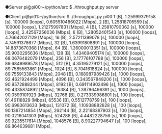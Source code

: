 
●Server
pi@pi00:~/python/src $ ./throughput.py server

●Client
pi@pi01:~/python/src $ ./throughput.py pi00
1 [B],	1.25999379158 [s],	100000 [loops],	0.605510486022 [Mbps],
2 [B],	1.25818705559 [s],	100000 [loops],	1.21275997831 [Mbps],
4 [B],	1.25810790062 [s],	100000 [loops],	2.42567256036 [Mbps],
8 [B],	1.28052401543 [s],	100000 [loops],	4.76642027129 [Mbps],
16 [B],	2.57211399078 [s],	100000 [loops],	4.74591378677 [Mbps],
32 [B],	1.63991808891 [s],	100000 [loops],	14.8873670368 [Mbps],
64 [B],	1.36000013351 [s],	100000 [loops],	35.9030295636 [Mbps],
128 [B],	1.43469405174 [s],	100000 [loops],	68.0676482079 [Mbps],
256 [B],	2.17776107788 [s],	100000 [loops],	89.6849989578 [Mbps],
512 [B],	4.35195279121 [s],	100000 [loops],	89.7585563861 [Mbps],
1024 [B],	8.7041618824 [s],	100000 [loops],	89.7559133843 [Mbps],
2048 [B],	0.168987989426 [s],	1000 [loops],	92.4621924499 [Mbps],
4096 [B],	0.343567848206 [s],	1000 [loops],	90.9572888244 [Mbps],
8192 [B],	0.691114902496 [s],	1000 [loops],	90.4335874892 [Mbps],
16384 [B],	1.38796496391 [s],	1000 [loops],	90.0599101923 [Mbps],
32768 [B],	0.273339986801 [s],	100 [loops],	91.46118829 [Mbps],
65536 [B],	0.5512778759 [s],	100 [loops],	90.6983613633 [Mbps],
131072 [B],	1.10938882828 [s],	100 [loops],	90.1397214854 [Mbps],
262144 [B],	2.22168397903 [s],	100 [loops],	90.0218041303 [Mbps],
524288 [B],	4.4482228756 [s],	100 [loops],	89.9235517614 [Mbps],
1048576 [B],	8.90227794647 [s],	100 [loops],	89.864639681 [Mbps],
